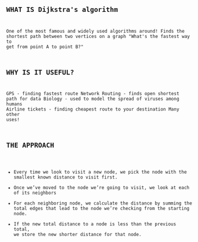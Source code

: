 <code>

## WHAT IS Dijkstra's algorithm
One of the most famous and widely used algorithms around!
Finds the shortest path between two vertices on a graph
"What's the fastest way to get from point A to point B?"

## WHY IS IT USEFUL?
GPS - finding fastest route
Network Routing - finds open shortest path for data
Biology - used to model the spread of viruses among humans
Airline tickets - finding cheapest route to your destination
Many other uses!

## THE APPROACH
* Every time we look to visit a new node, we pick the node with the smallest known distance to visit first.
* Once we’ve moved to the node we’re going to visit, we look at each of its neighbors
* For each neighboring node, we calculate the distance by summing the total edges that lead to the node 
we’re checking from the starting node.
* If the new total distance to a node is less than the previous total, we store the new shorter distance for that node.

</code>